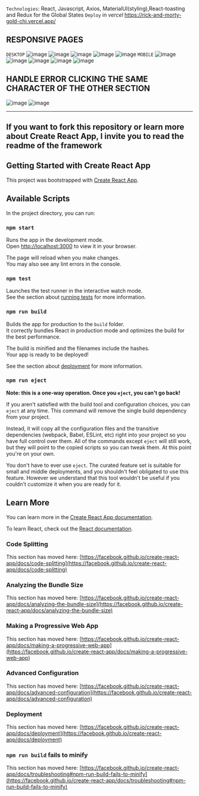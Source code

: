 

`Technologies`: React, Javascript, Axios, MaterialUI(styling),React-toasting and Redux for the Global States
`Deploy` in *vercel* https://rick-and-morty-gold-chi.vercel.app/

## RESPONSIVE PAGES
`DESKTOP`
![image](https://github.com/camizupanovich/RickAndMorty/assets/88290587/fd9568aa-1664-4e9a-b779-cc370e2f2853)
![image](https://github.com/camizupanovich/RickAndMorty/assets/88290587/5b6f5e25-3f3d-49e5-ab8c-063a957a34a6)
![image](https://github.com/camizupanovich/RickAndMorty/assets/88290587/c512edfd-6662-497a-9360-7457b96e926b)
![image](https://github.com/camizupanovich/RickAndMorty/assets/88290587/db397210-0b5c-417a-9d7e-960ac949855d)
![image](https://github.com/camizupanovich/RickAndMorty/assets/88290587/d0f5c1db-13f5-49c7-9c35-4424be35c49c)
`MOBILE`
![image](https://github.com/camizupanovich/RickAndMorty/assets/88290587/feac7ec3-1e2a-4d58-87f7-73e66dc48e16)
![image](https://github.com/camizupanovich/RickAndMorty/assets/88290587/a0c6a000-0685-470f-9b11-996935a09023)
![image](https://github.com/camizupanovich/RickAndMorty/assets/88290587/03766162-b843-445f-a586-45097855c5cf)
![image](https://github.com/camizupanovich/RickAndMorty/assets/88290587/43094a8b-944d-4622-8e0e-e0cd6a7255bf)
![image](https://github.com/camizupanovich/RickAndMorty/assets/88290587/5fbc98af-4099-4874-99c7-7df9696128d2)

## HANDLE ERROR CLICKING THE SAME CHARACTER OF THE OTHER SECTION
![image](https://github.com/camizupanovich/RickAndMorty/assets/88290587/d66ab3f1-5292-44f9-b213-6e261cbf9c7f)
![image](https://github.com/camizupanovich/RickAndMorty/assets/88290587/8a91ea04-6021-4c5d-ab77-48e4a896bfdd)

----------------------------------------------------------------------------------------------------------------------
If you want to fork this repository or learn more about Create React App, I invite you to read the readme of the framework
-----------------------------------------------------------------------------------------------------------------------

## Getting Started with Create React App

This project was bootstrapped with [Create React App](https://github.com/facebook/create-react-app).

## Available Scripts

In the project directory, you can run:

### `npm start`

Runs the app in the development mode.\
Open [http://localhost:3000](http://localhost:3000) to view it in your browser.

The page will reload when you make changes.\
You may also see any lint errors in the console.

### `npm test`

Launches the test runner in the interactive watch mode.\
See the section about [running tests](https://facebook.github.io/create-react-app/docs/running-tests) for more information.

### `npm run build`

Builds the app for production to the `build` folder.\
It correctly bundles React in production mode and optimizes the build for the best performance.

The build is minified and the filenames include the hashes.\
Your app is ready to be deployed!

See the section about [deployment](https://facebook.github.io/create-react-app/docs/deployment) for more information.

### `npm run eject`

**Note: this is a one-way operation. Once you `eject`, you can't go back!**

If you aren't satisfied with the build tool and configuration choices, you can `eject` at any time. This command will remove the single build dependency from your project.

Instead, it will copy all the configuration files and the transitive dependencies (webpack, Babel, ESLint, etc) right into your project so you have full control over them. All of the commands except `eject` will still work, but they will point to the copied scripts so you can tweak them. At this point you're on your own.

You don't have to ever use `eject`. The curated feature set is suitable for small and middle deployments, and you shouldn't feel obligated to use this feature. However we understand that this tool wouldn't be useful if you couldn't customize it when you are ready for it.

## Learn More

You can learn more in the [Create React App documentation](https://facebook.github.io/create-react-app/docs/getting-started).

To learn React, check out the [React documentation](https://reactjs.org/).

### Code Splitting

This section has moved here: [https://facebook.github.io/create-react-app/docs/code-splitting](https://facebook.github.io/create-react-app/docs/code-splitting)

### Analyzing the Bundle Size

This section has moved here: [https://facebook.github.io/create-react-app/docs/analyzing-the-bundle-size](https://facebook.github.io/create-react-app/docs/analyzing-the-bundle-size)

### Making a Progressive Web App

This section has moved here: [https://facebook.github.io/create-react-app/docs/making-a-progressive-web-app](https://facebook.github.io/create-react-app/docs/making-a-progressive-web-app)

### Advanced Configuration

This section has moved here: [https://facebook.github.io/create-react-app/docs/advanced-configuration](https://facebook.github.io/create-react-app/docs/advanced-configuration)

### Deployment

This section has moved here: [https://facebook.github.io/create-react-app/docs/deployment](https://facebook.github.io/create-react-app/docs/deployment)

### `npm run build` fails to minify

This section has moved here: [https://facebook.github.io/create-react-app/docs/troubleshooting#npm-run-build-fails-to-minify](https://facebook.github.io/create-react-app/docs/troubleshooting#npm-run-build-fails-to-minify)
